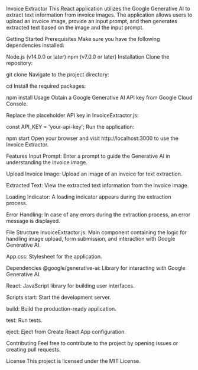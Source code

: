 Invoice Extractor
This React application utilizes the Google Generative AI to extract text information from invoice images. The application allows users to upload an invoice image, provide an input prompt, and then generates extracted text based on the image and the input prompt.

Getting Started
Prerequisites
Make sure you have the following dependencies installed:

Node.js (v14.0.0 or later)
npm (v7.0.0 or later)
Installation
Clone the repository:


git clone <repository-url>
Navigate to the project directory:


cd <project-directory>
Install the required packages:


npm install
Usage
Obtain a Google Generative AI API key from Google Cloud Console.

Replace the placeholder API key in InvoiceExtractor.js:


const API_KEY = 'your-api-key';
Run the application:


npm start
Open your browser and visit http://localhost:3000 to use the Invoice Extractor.

Features
Input Prompt: Enter a prompt to guide the Generative AI in understanding the invoice image.

Upload Invoice Image: Upload an image of an invoice for text extraction.

Extracted Text: View the extracted text information from the invoice image.

Loading Indicator: A loading indicator appears during the extraction process.

Error Handling: In case of any errors during the extraction process, an error message is displayed.

File Structure
InvoiceExtractor.js: Main component containing the logic for handling image upload, form submission, and interaction with Google Generative AI.

App.css: Stylesheet for the application.

Dependencies
@google/generative-ai: Library for interacting with Google Generative AI.

React: JavaScript library for building user interfaces.

Scripts
start: Start the development server.

build: Build the production-ready application.

test: Run tests.

eject: Eject from Create React App configuration.

Contributing
Feel free to contribute to the project by opening issues or creating pull requests.

License
This project is licensed under the MIT License.